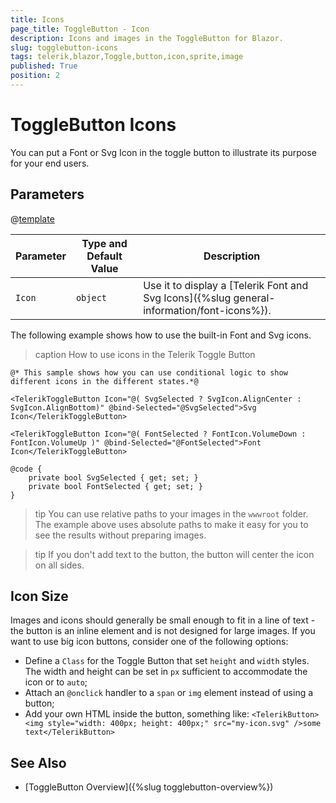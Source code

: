 ```yaml
---
title: Icons
page_title: ToggleButton - Icon
description: Icons and images in the ToggleButton for Blazor.
slug: togglebutton-icons
tags: telerik,blazor,Toggle,button,icon,sprite,image
published: True
position: 2
---
```


# ToggleButton Icons

You can put a Font or Svg Icon in the toggle button to illustrate its purpose for your end users.

## Parameters

@[template](/_contentTemplates/common/parameters-table-styles.md#table-layout)

| Parameter | Type and Default Value | Description |
|---|---|---|
| `Icon`| `object` | Use it to display a [Telerik Font and Svg Icons]({%slug general-information/font-icons%}). |

The following example shows how to use the built-in Font and Svg icons.

>caption How to use icons in the Telerik Toggle Button

````CSHTML
@* This sample shows how you can use conditional logic to show different icons in the different states.*@

<TelerikToggleButton Icon="@( SvgSelected ? SvgIcon.AlignCenter : SvgIcon.AlignBottom)" @bind-Selected="@SvgSelected">Svg Icon</TelerikToggleButton>

<TelerikToggleButton Icon="@( FontSelected ? FontIcon.VolumeDown : FontIcon.VolumeUp )" @bind-Selected="@FontSelected">Font Icon</TelerikToggleButton>

@code {
    private bool SvgSelected { get; set; }
    private bool FontSelected { get; set; }
}
````

>tip You can use relative paths to your images in the `wwwroot` folder. The example above uses absolute paths to make it easy for you to see the results without preparing images.

>tip If you don't add text to the button, the button will center the icon on all sides.

## Icon Size

Images and icons should generally be small enough to fit in a line of text - the button is an inline element and is not designed for large images. If you want to use big icon buttons, consider one of the following options:

* Define a `Class` for the Toggle Button that set `height` and `width` styles. The width and height can be set in `px` sufficient to accommodate the icon or to `auto`;
* Attach an `@onclick` handler to a `span` or `img` element instead of using a button;
* Add your own HTML inside the button, something like:
    `<TelerikButton><img style="width: 400px; height: 400px;" src="my-icon.svg" />some text</TelerikButton>`

## See Also

* [ToggleButton Overview]({%slug togglebutton-overview%})
